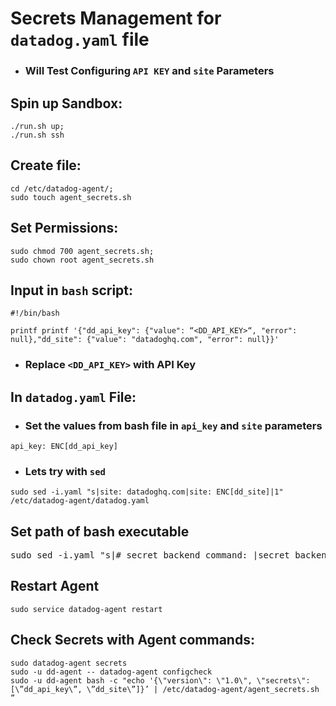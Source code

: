 # Secrets Management for `datadog.yaml` file
- ### Will Test Configuring `API KEY` and `site` Parameters

## Spin up Sandbox:
```
./run.sh up;
./run.sh ssh
```

## Create file:
```
cd /etc/datadog-agent/;
sudo touch agent_secrets.sh 
```

## Set Permissions:
```
sudo chmod 700 agent_secrets.sh;
sudo chown root agent_secrets.sh
```

## Input in `bash` script:
```
#!/bin/bash

printf printf '{"dd_api_key": {"value": “<DD_API_KEY>“, "error": null},"dd_site": {"value": "datadoghq.com", "error": null}}'
```
- ### Replace ```<DD_API_KEY>``` with API Key
  
## In `datadog.yaml` File:
- ### Set the values from bash file in `api_key` and `site` parameters
```api_key: ENC[dd_api_key]```

- ### Lets try with `sed`
`sudo sed -i.yaml "s|site: datadoghq.com|site: ENC[dd_site]|1" /etc/datadog-agent/datadog.yaml`

## Set path of bash executable

<pre>sudo sed -i.yaml "s|# secret_backend_command: <COMMAND_PATH>|secret_backend_command: /etc/datadog-agent/agent_secrets.sh|1" /etc/datadog-agent/datadog.yaml</pre>

## Restart Agent
```sudo service datadog-agent restart```

## Check Secrets with Agent commands:
```
sudo datadog-agent secrets
sudo -u dd-agent -- datadog-agent configcheck
sudo -u dd-agent bash -c "echo '{\"version\": \"1.0\", \"secrets\": [\”dd_api_key\”, \”dd_site\”]}’ | /etc/datadog-agent/agent_secrets.sh ”
```
